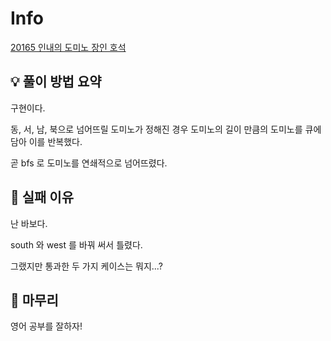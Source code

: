 # Info
[20165 인내의 도미노 장인 호석 ](https://www.acmicpc.net/problem/20165)

## 💡 풀이 방법 요약

구현이다.

동, 서, 남, 북으로 넘어뜨릴 도미노가 정해진 경우 도미노의 길이 만큼의 도미노를 큐에 담아 이를 반복했다.

곧 bfs 로 도미노를 연쇄적으로 넘어뜨렸다.

## 👀 실패 이유

난 바보다.

south 와 west 를 바꿔 써서 틀렸다.

그랬지만 통과한 두 가지 케이스는 뭐지...?

## 🙂 마무리

영어 공부를 잘하자!